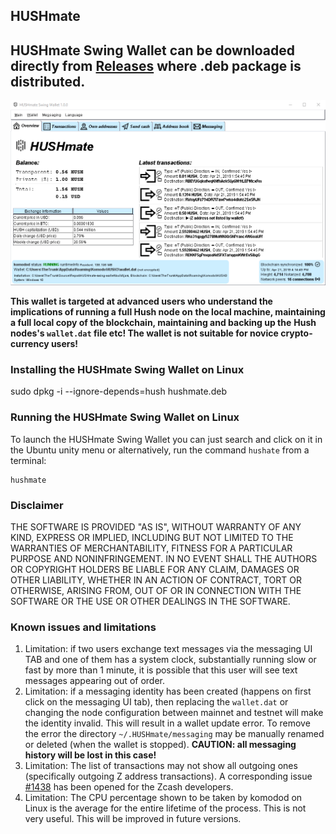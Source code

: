 ## HUSHmate
## HUSHmate Swing Wallet can be downloaded directly from [Releases](https://github.com/HUSHmate/HUSHmate-swing-wallet/releases) where .deb package is distributed.

![Screenshot](hushmate.png "Main Window")

**This wallet is targeted at advanced users who understand the implications of running a full Hush node on**
**the local machine, maintaining a full local copy of the blockchain, maintaining and backing up the**
**Hush nodes's `wallet.dat` file etc! The wallet is not suitable for novice crypto-currency users!**


### Installing the HUSHmate Swing Wallet on Linux
sudo dpkg -i --ignore-depends=hush hushmate.deb
   
### Running the HUSHmate Swing Wallet on Linux

To launch the HUSHmate Swing Wallet you can just search and click on it in the Ubuntu unity menu or alternatively, run the command `hushate` from a terminal:
```
hushmate
```

### Disclaimer

THE SOFTWARE IS PROVIDED "AS IS", WITHOUT WARRANTY OF ANY KIND, EXPRESS OR
IMPLIED, INCLUDING BUT NOT LIMITED TO THE WARRANTIES OF MERCHANTABILITY,
FITNESS FOR A PARTICULAR PURPOSE AND NONINFRINGEMENT. IN NO EVENT SHALL THE
AUTHORS OR COPYRIGHT HOLDERS BE LIABLE FOR ANY CLAIM, DAMAGES OR OTHER
LIABILITY, WHETHER IN AN ACTION OF CONTRACT, TORT OR OTHERWISE, ARISING FROM,
OUT OF OR IN CONNECTION WITH THE SOFTWARE OR THE USE OR OTHER DEALINGS IN THE
SOFTWARE.

### Known issues and limitations
1. Limitation: if two users exchange text messages via the messaging UI TAB and one of them has a system clock, substantially running slow or fast by more than 1 minute, it is possible that this user will see text messages appearing out of order. 
1. Limitation: if a messaging identity has been created (happens on first click on the messaging UI tab), then replacing the `wallet.dat` or changing the node configuration between mainnet and testnet will make the identity invalid. This will result in a wallet update error. To remove the error the directory `~/.HUSHmate/messaging` may be manually renamed or deleted (when the wallet is stopped). **CAUTION: all messaging history will be lost in this case!**
1. Limitation: The list of transactions may not show all outgoing ones (specifically outgoing Z address 
transactions). A corresponding issue [#1438](https://github.com/zcash/zcash/issues/1438) has been opened 
for the Zcash developers. 
1. Limitation: The CPU percentage shown to be taken by komodod on Linux is the average for the entire lifetime 
of the process. This is not very useful. This will be improved in future versions.

